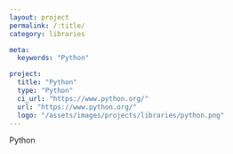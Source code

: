 ```yaml
---
layout: project
permalink: /:title/
category: libraries

meta:
  keywords: "Python"

project:
  title: "Python"
  type: "Python"
  ci_url: "https://www.python.org/"
  url: "https://www.python.org/"
  logo: "/assets/images/projects/libraries/python.png"
---
```


<p>Python</p>
